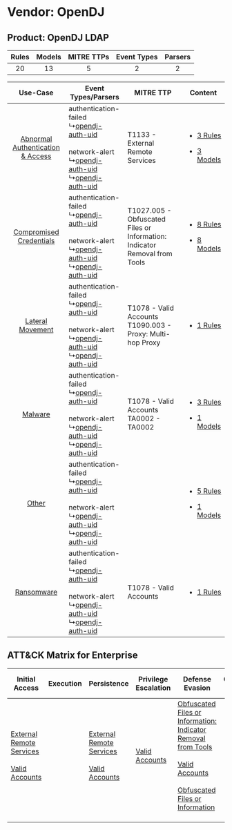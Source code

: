Vendor: OpenDJ
==============
Product: OpenDJ LDAP
--------------------
| Rules | Models | MITRE TTPs | Event Types | Parsers |
|:-----:|:------:|:----------:|:-----------:|:-------:|
|  20   |   13   |     5      |      2      |    2    |

|    Use-Case    | Event Types/Parsers    | MITRE TTP    | Content    |
|:----:| ---- | ---- | ---- |
| [Abnormal Authentication & Access](../../../UseCases/uc_abnormal_authentication_&_access.md) |  authentication-failed<br> ↳[opendj-auth-uid](Ps/pC_opendjauthuid.md)<br><br> network-alert<br> ↳[opendj-auth-uid](Ps/pC_opendjauthuid.md)<br> ↳[opendj-auth-uid](Ps/pC_opendjauthuid.md)<br> | T1133 - External Remote Services<br>    | [<ul><li>3 Rules</li></ul><ul><li>3 Models</li></ul>](RM/r_m_opendj_opendj_ldap_Abnormal_Authentication_&_Access.md) |
|          [Compromised Credentials](../../../UseCases/uc_compromised_credentials.md)          |  authentication-failed<br> ↳[opendj-auth-uid](Ps/pC_opendjauthuid.md)<br><br> network-alert<br> ↳[opendj-auth-uid](Ps/pC_opendjauthuid.md)<br> ↳[opendj-auth-uid](Ps/pC_opendjauthuid.md)<br> | T1027.005 - Obfuscated Files or Information: Indicator Removal from Tools<br> | [<ul><li>8 Rules</li></ul><ul><li>8 Models</li></ul>](RM/r_m_opendj_opendj_ldap_Compromised_Credentials.md)          |
|    [Lateral Movement](../../../UseCases/uc_lateral_movement.md)    |  authentication-failed<br> ↳[opendj-auth-uid](Ps/pC_opendjauthuid.md)<br><br> network-alert<br> ↳[opendj-auth-uid](Ps/pC_opendjauthuid.md)<br> ↳[opendj-auth-uid](Ps/pC_opendjauthuid.md)<br> | T1078 - Valid Accounts<br>T1090.003 - Proxy: Multi-hop Proxy<br>    | [<ul><li>1 Rules</li></ul>](RM/r_m_opendj_opendj_ldap_Lateral_Movement.md)    |
|    [Malware](../../../UseCases/uc_malware.md)    |  authentication-failed<br> ↳[opendj-auth-uid](Ps/pC_opendjauthuid.md)<br><br> network-alert<br> ↳[opendj-auth-uid](Ps/pC_opendjauthuid.md)<br> ↳[opendj-auth-uid](Ps/pC_opendjauthuid.md)<br> | T1078 - Valid Accounts<br>TA0002 - TA0002<br>    | [<ul><li>3 Rules</li></ul><ul><li>1 Models</li></ul>](RM/r_m_opendj_opendj_ldap_Malware.md)    |
|    [Other](../../../UseCases/uc_other.md)    |  authentication-failed<br> ↳[opendj-auth-uid](Ps/pC_opendjauthuid.md)<br><br> network-alert<br> ↳[opendj-auth-uid](Ps/pC_opendjauthuid.md)<br> ↳[opendj-auth-uid](Ps/pC_opendjauthuid.md)<br> |    | [<ul><li>5 Rules</li></ul><ul><li>1 Models</li></ul>](RM/r_m_opendj_opendj_ldap_Other.md)    |
|    [Ransomware](../../../UseCases/uc_ransomware.md)    |  authentication-failed<br> ↳[opendj-auth-uid](Ps/pC_opendjauthuid.md)<br><br> network-alert<br> ↳[opendj-auth-uid](Ps/pC_opendjauthuid.md)<br> ↳[opendj-auth-uid](Ps/pC_opendjauthuid.md)<br> | T1078 - Valid Accounts<br>    | [<ul><li>1 Rules</li></ul>](RM/r_m_opendj_opendj_ldap_Ransomware.md)    |

ATT&CK Matrix for Enterprise
----------------------------
| Initial Access                                                                                                                                   | Execution | Persistence                                                                                                                                      | Privilege Escalation                                                | Defense Evasion                                                                                                                                                                                                                                                               | Credential Access | Discovery | Lateral Movement | Collection | Command and Control                                                                                                                       | Exfiltration | Impact |
| ------------------------------------------------------------------------------------------------------------------------------------------------ | --------- | ------------------------------------------------------------------------------------------------------------------------------------------------ | ------------------------------------------------------------------- | ----------------------------------------------------------------------------------------------------------------------------------------------------------------------------------------------------------------------------------------------------------------------------- | ----------------- | --------- | ---------------- | ---------- | ----------------------------------------------------------------------------------------------------------------------------------------- | ------------ | ------ |
| [External Remote Services](https://attack.mitre.org/techniques/T1133)<br><br>[Valid Accounts](https://attack.mitre.org/techniques/T1078)<br><br> |           | [External Remote Services](https://attack.mitre.org/techniques/T1133)<br><br>[Valid Accounts](https://attack.mitre.org/techniques/T1078)<br><br> | [Valid Accounts](https://attack.mitre.org/techniques/T1078)<br><br> | [Obfuscated Files or Information: Indicator Removal from Tools](https://attack.mitre.org/techniques/T1027/005)<br><br>[Valid Accounts](https://attack.mitre.org/techniques/T1078)<br><br>[Obfuscated Files or Information](https://attack.mitre.org/techniques/T1027)<br><br> |                   |           |                  |            | [Proxy: Multi-hop Proxy](https://attack.mitre.org/techniques/T1090/003)<br><br>[Proxy](https://attack.mitre.org/techniques/T1090)<br><br> |              |        |